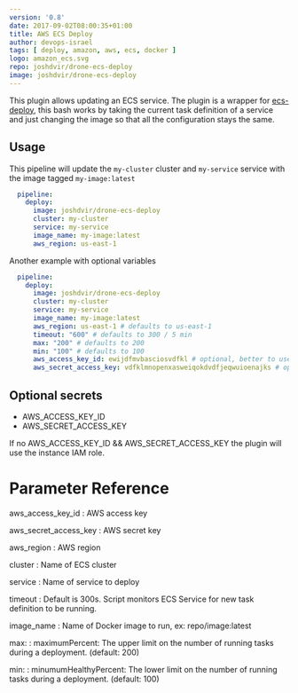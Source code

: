 ```yaml
---
version: '0.8'
date: 2017-09-02T08:00:35+01:00
title: AWS ECS Deploy
author: devops-israel
tags: [ deploy, amazon, aws, ecs, docker ]
logo: amazon_ecs.svg
repo: joshdvir/drone-ecs-deploy
image: joshdvir/drone-ecs-deploy
---
```


This plugin allows updating an ECS service.
The plugin is a wrapper for [ecs-deploy](https://github.com/silinternational/ecs-deploy/), this bash works by taking the current task definition of a service and just changing the image so that all the configuration stays the same.

## Usage

This pipeline will update the `my-cluster` cluster and `my-service` service with the image tagged `my-image:latest`

```yaml
  pipeline:
    deploy:
      image: joshdvir/drone-ecs-deploy
      cluster: my-cluster
      service: my-service
      image_name: my-image:latest
      aws_region: us-east-1
```

Another example with optional variables

```yaml
  pipeline:
    deploy:
      image: joshdvir/drone-ecs-deploy
      cluster: my-cluster
      service: my-service
      image_name: my-image:latest
      aws_region: us-east-1 # defaults to us-east-1
      timeout: "600" # defaults to 300 / 5 min
      max: "200" # defaults to 200
      min: "100" # defaults to 100
      aws_access_key_id: ewijdfmvbasciosvdfkl # optional, better to use as secret
      aws_secret_access_key: vdfklmnopenxasweiqokdvdfjeqwuioenajks # optional, better to use as secret
```

## Optional secrets

* AWS_ACCESS_KEY_ID
* AWS_SECRET_ACCESS_KEY

If no AWS_ACCESS_KEY_ID && AWS_SECRET_ACCESS_KEY the plugin will use the instance IAM role.

# Parameter Reference

aws_access_key_id
: AWS access key

aws_secret_access_key
: AWS secret key

aws_region
: AWS region

cluster
: Name of ECS cluster

service
: Name of service to deploy

timeout
: Default is 300s. Script monitors ECS Service for new task definition to be running.

image_name
: Name of Docker image to run, ex: repo/image:latest

max:
: maximumPercent: The upper limit on the number of running tasks during a deployment. (default: 200)

min:
: minumumHealthyPercent: The lower limit on the number of running tasks during a deployment. (default: 100)
